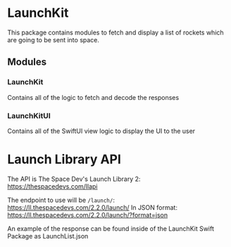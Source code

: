 #  LaunchKit

This package contains modules to fetch and display a list of rockets which are going to be sent into space.

## Modules

### LaunchKit

Contains all of the logic to fetch and decode the responses

### LaunchKitUI

Contains all of the SwiftUI view logic to display the UI to the user

# Launch Library API

The API is The Space Dev's Launch Library 2: https://thespacedevs.com/llapi

The endpoint to use will be `/launch/`: https://ll.thespacedevs.com/2.2.0/launch/
In JSON format: https://ll.thespacedevs.com/2.2.0/launch/?format=json

An example of the response can be found inside of the LaunchKit Swift Package as LaunchList.json
